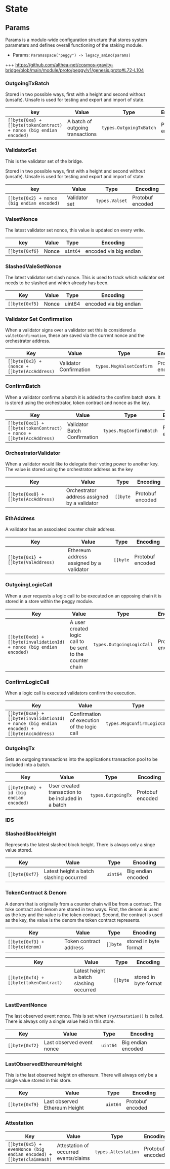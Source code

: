 <!--
order: 2
-->

# State

## Params

Params is a module-wide configuration structure that stores system parameters
and defines overall functioning of the staking module.

- Params: `Paramsspace("peggy") -> legacy_amino(params)`

+++ <https://github.com/althea-net/cosmos-gravity-bridge/blob/main/module/proto/peggy/v1/genesis.proto#L72-L104>


### OutgoingTxBatch

Stored in two possible ways, first with a height and second without (unsafe). Unsafe is used for testing and export and import of state.

| key          | Value | Type   | Encoding               |
|--------------|-------|--------|------------------------|
| `[]byte{0xa} + []byte(tokenContract) + nonce (big endian encoded)` | A batch of outgoing transactions | `types.OutgoingTxBatch` | Protobuf encoded |

### ValidatorSet

This is the validator set of the bridge.

Stored in two possible ways, first with a height and second without (unsafe). Unsafe is used for testing and export and import of state.

| key          | Value | Type   | Encoding               |
|--------------|-------|--------|------------------------|
| `[]byte{0x2} + nonce (big endian encoded)` | Validator set | `types.Valset` | Protobuf encoded |

### ValsetNonce

The latest validator set nonce, this value is updated on every write. 

| key          | Value | Type   | Encoding               |
|--------------|-------|--------|------------------------|
| `[]byte{0xf6}` | Nonce | `uint64` | encoded via big endian |

### SlashedValeSetNonce

The latest validator set slash nonce. This is used to track which validator set needs to be slashed and which already has been. 

| Key            | Value | Type   | Encoding               |
|----------------|-------|--------|------------------------|
| `[]byte{0xf5}` | Nonce | uint64 | encoded via big endian |

### Validator Set Confirmation

When a validator signs over a validator set this is considered a `valSetConfirmation`, these are saved via the current nonce and the orchestrator address. 


| Key                                         | Value                  | Type                     | Encoding         |
|---------------------------------------------|------------------------|--------------------------|------------------|
| `[]byte{0x3} + (nonce + []byte(AccAddress)` | Validator Confirmation | `types.MsgValsetConfirm` | Protobuf encoded |

### ConfirmBatch

When a validator confirms a batch it is added to the confirm batch store. It is stored using the orchestrator, token contract and nonce as the key. 

| Key                                                                 | Value                        | Type                    | Encoding         |
|---------------------------------------------------------------------|------------------------------|-------------------------|------------------|
| `[]byte{0xe1} + []byte(tokenContract) + nonce + []byte(AccAddress)` | Validator Batch Confirmation | `types.MsgConfirmBatch` | Protobuf encoded |

### OrchestratorValidator

When a validator would like to delegate their voting power to another key. The value is stored using the orchestrator address as the key

| Key                                 | Value                                        | Type     | Encoding         |
|-------------------------------------|----------------------------------------------|----------|------------------|
| `[]byte{0xe8} + []byte(AccAddress)` | Orchestrator address assigned by a validator | `[]byte` | Protobuf encoded |

### EthAddress

A validator has an associated counter chain address. 

| Key                                 | Value                                        | Type     | Encoding         |
|-------------------------------------|----------------------------------------------|----------|------------------|
| `[]byte{0x1} + []byte(ValAddress)` | Ethereum address assigned by a validator | `[]byte` | Protobuf encoded |


### OutgoingLogicCall

When a user requests a logic call to be executed on an opposing chain it is stored in a store within the peggy module.

| Key                                 | Value                                        | Type     | Encoding         |
|-------------------------------------|----------------------------------------------|----------|------------------|
| `[]byte{0xde} + []byte(invalidationId) + nonce (big endian encoded)` | A user created logic call to be sent to the counter chain | `types.OutgoingLogicCall` | Protobuf encoded |

### ConfirmLogicCall

When a logic call is executed validators confirm the execution. 

| Key                                 | Value                                        | Type     | Encoding         |
|-------------------------------------|----------------------------------------------|----------|------------------|
|`[]byte{0xae} + []byte(invalidationId) + nonce (big endian encoded) + []byte(AccAddress)` | Confirmation of execution of the logic call | `types.MsgConfirmLogicCall` | Protobuf encoded |

### OutgoingTx

Sets an outgoing transactions into the applications transaction pool to be included into a batch. 

| Key                                 | Value                                        | Type     | Encoding         |
|-------------------------------------|----------------------------------------------|----------|------------------|
| `[]byte{0x6} + id (big endian encoded)` | User created transaction to be included in a batch | `types.OutgoingTx` | Protobuf encoded |

### IDS

### SlashedBlockHeight

Represents the latest slashed block height. There is always only a singe value stored. 

| Key                                 | Value                                        | Type     | Encoding         |
|-------------------------------------|----------------------------------------------|----------|------------------|
| `[]byte{0xf7}` | Latest height a batch slashing occurred | `uint64` | Big endian encoded |

### TokenContract & Denom

A denom that is originally from a counter chain will be from a contract. The toke contract and denom are stored in two ways. First, the denom is used as the key and the value is the token contract. Second, the contract is used as the key, the value is the denom the token contract represents. 

| Key                                 | Value                                        | Type     | Encoding         |
|-------------------------------------|----------------------------------------------|----------|------------------|
| `[]byte{0xf3} + []byte(denom)` | Token contract address | `[]byte` | stored in byte format |

| Key                                 | Value                                        | Type     | Encoding         |
|-------------------------------------|----------------------------------------------|----------|------------------|
| `[]byte{0xf4} + []byte(tokenContract)` | Latest height a batch slashing occurred | `[]byte` | stored in byte format |

### LastEventNonce

The last observed event nonce. This is set when `TryAttestation()` is called. There is always only a single value held in this store.

| Key                                 | Value                                        | Type     | Encoding         |
|-------------------------------------|----------------------------------------------|----------|------------------|
| `[]byte{0xf2}` | Last observed event nonce| `uint64` | Big endian encoded |

### LastObservedEthereumHeight 

This is the last observed height on ethereum. There will always only be a single value stored in this store.

| Key                                 | Value                                        | Type     | Encoding         |
|-------------------------------------|----------------------------------------------|----------|------------------|
| `[]byte{0xf9}` | Last observed Ethereum Height| `uint64` | Protobuf encoded |

### Attestation

| Key                                 | Value                                        | Type     | Encoding         |
|-------------------------------------|----------------------------------------------|----------|------------------|
| `[]byte{0x5} + evenNonce (big endian encoded) + []byte(claimHash)` | Attestation of occurred events/claims| `types.Attestation` | Protobuf encoded |
